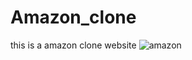 # Amazon_clone
this is a amazon clone website
![amazon](https://github.com/sudhanshu29singh/Amazon_clone/assets/108387866/d56669a9-24a1-4cf4-8f9b-94f60912d831)

